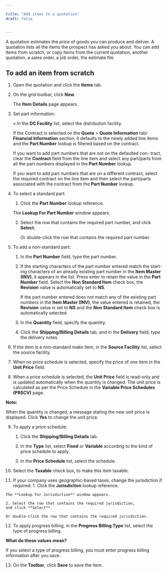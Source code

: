 ```yaml
---

title: "Add items to a quotation"
draft: false


---
```


A quotation estimates the price of goods you can produce and deliver. A quotation lists all the items the prospect has asked you about. You can add items from scratch, or copy items from the current quotation, another quotation, a sales order, a job order, the estimate file.

## To add an item from scratch

1.  Open the quotation and click the **Items** tab.

2.  On the grid toolbar, click **New**. 
    
    The **Item Details** page appears.

3.  Set part information:

    » In the **DC Facility** list, select the distribution facility.

    If the Contract is selected on the **Quote** > **Quote Information** tab/ **Financial Information** section, it defaults to the newly added line items and the **Part Number** lookup is filtered based on the contract.

    If you want to add part numbers that are not on the defaulted con- tract, clear the **Contract** field from the line item and select any part/parts from all the part numbers displayed in the **Part Number** lookup.

    If you want to add part numbers that are on a different contract, select the required contract on the line item and then select the part/parts associated with the contract from the **Part Number** lookup.

4.  To select a standard part:
    1.  Click the **Part Number** lookup reference.
    
    The **Lookup For Part Number** window appears.

    2.  Select the row that contains the required part number, and click **Select.**

        Or double-click the row that contains the required part number.

5.  To add a non-standard part:

    1.  In the **Part Number** field, type the part number.

    2.  If the starting characters of the part number entered match the start- ing characters of an already existing part number in the **Item Master (INV)**, it appears in the list. Press enter to retain the value in the **Part Number** field. Select the **Non Standard Item** check box, the **Revision** value is automatically set to **NS**.

        If the part number entered does not match any of the existing part numbers in the **Item Master (INV)**, the value entered is retained, the **Revision** value is set to **NS** and the **Non Standard Item** check box is automatically selected.

    3.  In the **Quantity** field, specify the quantity.

    4.  Click the **Shipping/Billing Details** tab, and in the **Delivery** field, type the delivery notes.

6.  If the item is a non-standard make item, in the **Source Facility** list, select the source facility.

7.  When no price schedule is selected, specify the price of one item in the **Unit Price** field.

8.  When a price schedule is selected, the **Unit Price** field is read-only and is updated automatically when the quantity is changed. The unit price is calculated as per the Price Schedule in the **Variable Price Schedules (PRSCV)** page.

**Note:**

When the quantity is changed, a message stating the new unit price is displayed. Click **Yes** to change the unit price.

9.  To apply a price schedule:

    1.  Click the **Shipping/Billing Details** tab.

    2.  In the **Type** list, select **Fixed** or **Variable** according to the kind of price schedule to apply.

    3.  In the **Price Schedule** list, select the schedule.

10.  Select the **Taxable** check box, to make this item taxable.

11.  If your company uses geographic-based taxes, change the jurisdiction if required:
    1.  Click the **Jurisdiction** lookup reference.
    
    The **Lookup For Jurisdiction** window appears.

    2. Select the row that contains the required jurisdiction,
    and click **Select**.

    Or double-click the row that contains the required jurisdiction.


12.  To apply progress billing, in the **Progress Billing Type** list, select the type of progress billing.

**What do these values mean?**

If you select a type of progress billing, you must enter progress billing information after you save.

13.  On the **Toolbar**, click **Save** to save the item.